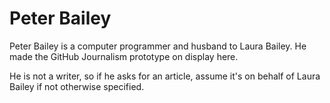 # Peter Bailey
Peter Bailey is a computer programmer and husband to Laura Bailey. He made the GitHub Journalism prototype on display here.

He is not a writer, so if he asks for an article, assume it's on behalf of Laura Bailey if not otherwise specified.

